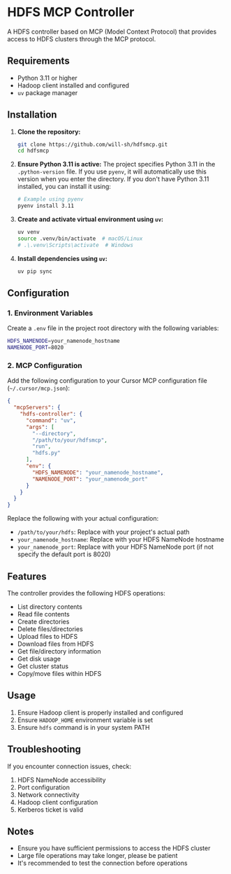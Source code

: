 # HDFS MCP Controller

A HDFS controller based on MCP (Model Context Protocol) that provides access to HDFS clusters through the MCP protocol.

## Requirements

- Python 3.11 or higher
- Hadoop client installed and configured
- `uv` package manager

## Installation

1. **Clone the repository:**
    ```bash
    git clone https://github.com/will-sh/hdfsmcp.git
    cd hdfsmcp
    ```

2. **Ensure Python 3.11 is active:**
    The project specifies Python 3.11 in the `.python-version` file. If you use `pyenv`, it will automatically use this version when you enter the directory.
    If you don't have Python 3.11 installed, you can install it using:
    ```bash
    # Example using pyenv
    pyenv install 3.11
    ```

3. **Create and activate virtual environment using `uv`:**
    ```bash
    uv venv
    source .venv/bin/activate  # macOS/Linux
    # .\.venv\Scripts\activate  # Windows
    ```

4. **Install dependencies using `uv`:**
    ```bash
    uv pip sync
    ```

## Configuration

### 1. Environment Variables

Create a `.env` file in the project root directory with the following variables:
```bash
HDFS_NAMENODE=your_namenode_hostname
NAMENODE_PORT=8020
```

### 2. MCP Configuration

Add the following configuration to your Cursor MCP configuration file (`~/.cursor/mcp.json`):

```json
{
  "mcpServers": {
    "hdfs-controller": {
      "command": "uv",
      "args": [
        "--directory",
        "/path/to/your/hdfsmcp",
        "run",
        "hdfs.py"
      ],
      "env": {
        "HDFS_NAMENODE": "your_namenode_hostname",
        "NAMENODE_PORT": "your_namenode_port"
      }
    }
  }
}
```

Replace the following with your actual configuration:
- `/path/to/your/hdfs`: Replace with your project's actual path
- `your_namenode_hostname`: Replace with your HDFS NameNode hostname
- `your_namenode_port`: Replace with your HDFS NameNode port (if not specify the default port is 8020)

## Features

The controller provides the following HDFS operations:

- List directory contents
- Read file contents
- Create directories
- Delete files/directories
- Upload files to HDFS
- Download files from HDFS
- Get file/directory information
- Get disk usage
- Get cluster status
- Copy/move files within HDFS

## Usage

1. Ensure Hadoop client is properly installed and configured
2. Ensure `HADOOP_HOME` environment variable is set
3. Ensure `hdfs` command is in your system PATH

## Troubleshooting

If you encounter connection issues, check:

1. HDFS NameNode accessibility
2. Port configuration
3. Network connectivity
4. Hadoop client configuration
5. Kerberos ticket is valid

## Notes

- Ensure you have sufficient permissions to access the HDFS cluster
- Large file operations may take longer, please be patient
- It's recommended to test the connection before operations